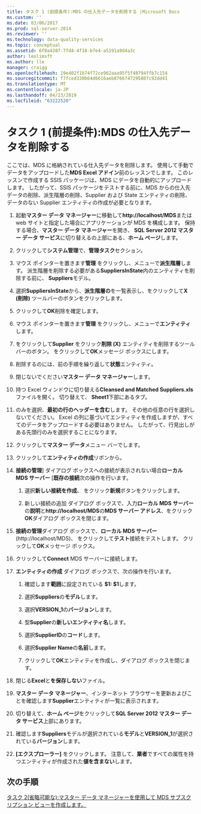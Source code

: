 ```yaml
---
title: タスク 1 (前提条件):MDS の仕入先データを削除する |Microsoft Docs
ms.custom: ''
ms.date: 03/06/2017
ms.prod: sql-server-2014
ms.reviewer: ''
ms.technology: data-quality-services
ms.topic: conceptual
ms.assetid: 6f0a4287-7fd4-4f18-b7e4-a5191a9d4a3c
author: leolimsft
ms.author: lle
manager: craigg
ms.openlocfilehash: 19e402f1b74f72ce962aaa95f5f48794ffb7c154
ms.sourcegitcommit: f7fced330b64d6616aeb8766747295807c92dd41
ms.translationtype: MT
ms.contentlocale: ja-JP
ms.lasthandoff: 04/23/2019
ms.locfileid: "63222520"
---
```

# <a name="task-1-prerequisite-removing-supplier-data-in-mds"></a>タスク 1 (前提条件):MDS の仕入先データを削除する
  ここでは、MDS に格納されている仕入先データを削除します。 使用して手動でデータをアップロードした**MDS Excel アドイン**前のレッスンでします。 このレッスンで作成する SSIS パッケージは、MDS にデータを自動的にアップロードします。 したがって、SSIS パッケージをテストする前に、MDS からの仕入先データの削除、派生階層の削除、Supplier および State エンティティの削除、データのない Supplier エンティティの作成が必要となります。  
  
1.  起動**マスター データ マネージャー**に移動して**http://localhost/MDS**または web サイトと指定した場合にアプリケーションが MDS を構成します。 保持する場合、**マスター データ マネージャー**を開き、 **SQL Server 2012 マスター データ サービス**に切り替えるの上部にある、**ホーム ページ**します。  
  
2.  クリックして**システム管理**で、**管理タスク**セクション。  
  
3.  マウス ポインターを置きます**管理** をクリックし、メニューで**派生階層**します。 派生階層を削除する必要がある**SuppliersInState**内のエンティティを削除する前に、 **Suppliers**モデル。  
  
4.  選択**SuppliersInState**から、**派生階層の**を一覧表示し、をクリックして**X (削除)** ツールバーのボタンをクリックします。  
  
5.  クリックして**OK**削除を確定します。  
  
6.  マウス ポインターを置きます**管理** をクリックし、メニューで**エンティティ**します。  
  
7.  をクリックして**Supplier**  をクリック**削除 (X)** エンティティを削除するツールバーのボタン。 をクリックして**OK**メッセージ ボックスにします。  
  
8.  削除するのには、前の手順を繰り返して**状態**エンティティ。  
  
9. 閉じないでください**マスター データ マネージャー**します。  
  
10. 持つ Excel ウィンドウに切り替える**Cleansed and Matched Suppliers.xls**ファイルを開く。 切り替えて、 **Sheet1**下部にあるタブ。  
  
11. のみを選択、**最初の行のヘッダーを含む**します。 その他の任意の行を選択しないでください。 Excel の列に基づいてエンティティを作成しますが、すべてのデータをアップロードする必要はありません。 したがって、行見出しがある先頭行のみを選択することになります。  
  
12. クリックして**マスター データ**メニュー バーでします。  
  
13. クリックして**エンティティの作成**リボンから。  
  
14. **接続の管理**] ダイアログ ボックスへの接続が表示されない場合**ローカル MDS サーバー** [**既存の接続**次の操作を行います。  
  
    1.  選択**新しい接続を作成**、 をクリック**新規**ボタンをクリックします。  
  
    2.  新しい接続の追加 ダイアログ ボックスで、入力**ローカル MDS サーバー**の**説明**と**http://localhost/MDS**の**MDS サーバー アドレス**、をクリック**OK**ダイアログ ボックスを閉じます。  
  
15. **接続の管理**ダイアログ ボックスで、**ローカル MDS サーバー** (http://localhost/MDS)、 をクリックして**テスト**接続をテストします。 クリックして**OK**メッセージ ボックス。  
  
16. クリックして**Connect** MDS サーバーに接続します。  
  
17. **エンティティの作成** ダイアログ ボックスで、次の操作を行います。  
  
    1.  確認します**範囲**に設定されている **$1: $1**します。  
  
    2.  選択**Suppliers**の**モデル**します。  
  
    3.  選択**VERSION_1**の**バージョン**します。  
  
    4.  型**Supplier**の**新しいエンティティ名**します。  
  
    5.  選択**SupplierID**の**コード**します。  
  
    6.  選択**Supplier Name**の**名前**します。  
  
    7.  クリックして**OK**エンティティを作成し、ダイアログ ボックスを閉じます。  
  
18. 閉じる**Excel**と**を保存しない**ファイル。  
  
19. **マスター データ マネージャー**、インターネット ブラウザーを更新およびことを確認します**Supplier**エンティティが一覧に表示されます。  
  
20. 切り替えて、**ホーム ページ**をクリックして**SQL Server 2012 マスター データ サービス**上部にあります。  
  
21. 確認します**Suppliers**モデルが選択されている**モデル**と**VERSION_1**が選択されている**バージョン**します。  
  
22. **[エクスプローラー]** をクリックします。 注意して、**業者**ですべての属性を持つエンティティが作成された**値を含まない**します。  
  
## <a name="next-step"></a>次の手順  
 [タスク 2&#40;省略可能な&#41;:マスター データ マネージャーを使用して MDS サブスクリプション ビューを作成します。](../../2014/tutorials/task-2-optional-creating-a-mds-subscription-view-using-master-data-manager.md)  
  
  
